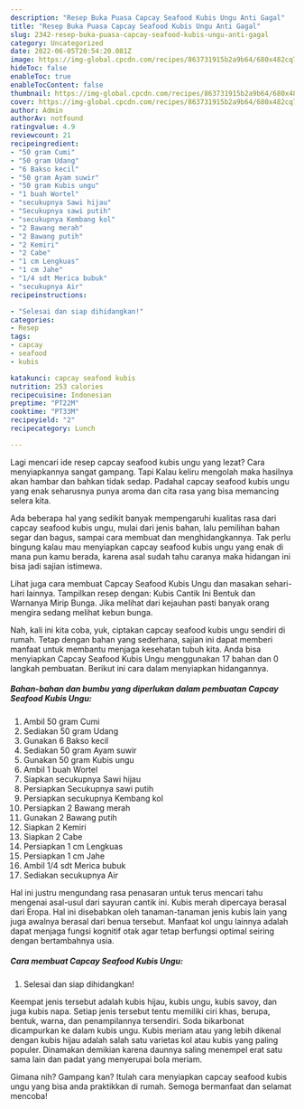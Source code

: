 ```yaml
---
description: "Resep Buka Puasa Capcay Seafood Kubis Ungu Anti Gagal"
title: "Resep Buka Puasa Capcay Seafood Kubis Ungu Anti Gagal"
slug: 2342-resep-buka-puasa-capcay-seafood-kubis-ungu-anti-gagal
category: Uncategorized
date: 2022-06-05T20:54:20.081Z
image: https://img-global.cpcdn.com/recipes/863731915b2a9b64/680x482cq70/capcay-seafood-kubis-ungu-foto-resep-utama.jpg
hideToc: false
enableToc: true
enableTocContent: false
thumbnail: https://img-global.cpcdn.com/recipes/863731915b2a9b64/680x482cq70/capcay-seafood-kubis-ungu-foto-resep-utama.jpg
cover: https://img-global.cpcdn.com/recipes/863731915b2a9b64/680x482cq70/capcay-seafood-kubis-ungu-foto-resep-utama.jpg
author: Admin
authorAv: notfound
ratingvalue: 4.9
reviewcount: 21
recipeingredient:
- "50 gram Cumi"
- "50 gram Udang"
- "6 Bakso kecil"
- "50 gram Ayam suwir"
- "50 gram Kubis ungu"
- "1 buah Wortel"
- "secukupnya Sawi hijau"
- "Secukupnya sawi putih"
- "secukupnya Kembang kol"
- "2 Bawang merah"
- "2 Bawang putih"
- "2 Kemiri"
- "2 Cabe"
- "1 cm Lengkuas"
- "1 cm Jahe"
- "1/4 sdt Merica bubuk"
- "secukupnya Air"
recipeinstructions:

- "Selesai dan siap dihidangkan!"
categories:
- Resep
tags:
- capcay
- seafood
- kubis

katakunci: capcay seafood kubis 
nutrition: 253 calories
recipecuisine: Indonesian
preptime: "PT22M"
cooktime: "PT33M"
recipeyield: "2"
recipecategory: Lunch

---
```



Lagi mencari ide resep capcay seafood kubis ungu yang lezat? Cara menyiapkannya sangat gampang. Tapi Kalau keliru mengolah maka hasilnya akan hambar dan bahkan tidak sedap. Padahal capcay seafood kubis ungu yang enak seharusnya punya aroma dan cita rasa yang bisa memancing selera kita.


Ada beberapa hal yang sedikit banyak mempengaruhi kualitas rasa dari capcay seafood kubis ungu, mulai dari jenis bahan, lalu pemilihan bahan segar dan bagus, sampai cara membuat dan menghidangkannya. Tak perlu bingung kalau mau menyiapkan capcay seafood kubis ungu yang enak di mana pun kamu berada, karena asal sudah tahu caranya maka hidangan ini bisa jadi sajian istimewa.

Lihat juga cara membuat Capcay Seafood Kubis Ungu dan masakan sehari-hari lainnya. Tampilkan resep dengan: Kubis Cantik Ini Bentuk dan Warnanya Mirip Bunga. Jika melihat dari kejauhan pasti banyak orang mengira sedang melihat kebun bunga.


Nah, kali ini kita coba, yuk, ciptakan capcay seafood kubis ungu sendiri di rumah. Tetap dengan bahan yang sederhana, sajian ini dapat memberi manfaat untuk membantu menjaga kesehatan tubuh kita. Anda bisa menyiapkan Capcay Seafood Kubis Ungu menggunakan 17 bahan dan 0 langkah pembuatan. Berikut ini cara dalam menyiapkan hidangannya.

<!--inarticleads1-->

##### Bahan-bahan dan bumbu yang diperlukan dalam pembuatan Capcay Seafood Kubis Ungu:

1. Ambil 50 gram Cumi
1. Sediakan 50 gram Udang
1. Gunakan 6 Bakso kecil
1. Sediakan 50 gram Ayam suwir
1. Gunakan 50 gram Kubis ungu
1. Ambil 1 buah Wortel
1. Siapkan secukupnya Sawi hijau
1. Persiapkan Secukupnya sawi putih
1. Persiapkan secukupnya Kembang kol
1. Persiapkan 2 Bawang merah
1. Gunakan 2 Bawang putih
1. Siapkan 2 Kemiri
1. Siapkan 2 Cabe
1. Persiapkan 1 cm Lengkuas
1. Persiapkan 1 cm Jahe
1. Ambil 1/4 sdt Merica bubuk
1. Sediakan secukupnya Air


Hal ini justru mengundang rasa penasaran untuk terus mencari tahu mengenai asal-usul dari sayuran cantik ini. Kubis merah dipercaya berasal dari Eropa. Hal ini disebabkan oleh tanaman-tanaman jenis kubis lain yang juga awalnya berasal dari benua tersebut. Manfaat kol ungu lainnya adalah dapat menjaga fungsi kognitif otak agar tetap berfungsi optimal seiring dengan bertambahnya usia. 

<!--inarticleads2-->

##### Cara membuat Capcay Seafood Kubis Ungu:


1. Selesai dan siap dihidangkan!

Keempat jenis tersebut adalah kubis hijau, kubis ungu, kubis savoy, dan juga kubis napa. Setiap jenis tersebut tentu memiliki ciri khas, berupa, bentuk, warna, dan penampilannya tersendiri. Soda bikarbonat dicampurkan ke dalam kubis ungu. Kubis meriam atau yang lebih dikenal dengan kubis hijau adalah salah satu varietas kol atau kubis yang paling populer. Dinamakan demikian karena daunnya saling menempel erat satu sama lain dan padat yang menyerupai bola meriam. 

Gimana nih? Gampang kan? Itulah cara menyiapkan capcay seafood kubis ungu yang bisa anda praktikkan di rumah. Semoga bermanfaat dan selamat mencoba!
